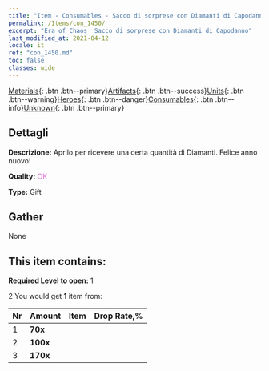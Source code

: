```yaml
---
title: "Item - Consumables - Sacco di sorprese con Diamanti di Capodanno"
permalink: /Items/con_1450/
excerpt: "Era of Chaos  Sacco di sorprese con Diamanti di Capodanno"
last_modified_at: 2021-04-12
locale: it
ref: "con_1450.md"
toc: false
classes: wide
---
```

 [Materials](/it/Items/){: .btn .btn--primary}[Artifacts](/it/Items/Artifacts/){: .btn .btn--success}[Units](/it/Items/Units/){: .btn .btn--warning}[Heroes](/it/Items/Heroes/){: .btn .btn--danger}[Consumables](/it/Items/Consumables/){: .btn .btn--info}[Unknown](/it/Items/Unknown/){: .btn .btn--primary}

## Dettagli
 **Descrizione:** Aprilo per ricevere una certa quantità di Diamanti. Felice anno nuovo!

 **Quality:** <span style="color: #DA70D6">OK</span>

 **Type:** Gift

## Gather

  None

## This item contains:

 **Required Level to open:** 1

 2 You would get **1** item  from:

  | Nr | Amount |     Item    | Drop Rate,% |
  |:---|:-------|:------------|:---------:|
  | 1 |  **70x** | <i class="fas fa-gem"/> |  | 25 | 
  | 2 |  **100x** | <i class="fas fa-gem"/> |  | 50 | 
  | 3 |  **170x** | <i class="fas fa-gem"/> |  | 25 | 

